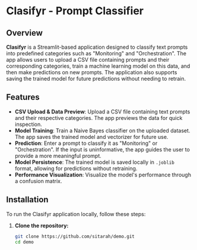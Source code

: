 # Clasifyr - Prompt Classifier

## Overview

**Clasifyr** is a Streamlit-based application designed to classify text prompts into predefined categories such as "Monitoring" and "Orchestration". The app allows users to upload a CSV file containing prompts and their corresponding categories, train a machine learning model on this data, and then make predictions on new prompts. The application also supports saving the trained model for future predictions without needing to retrain.

## Features

- **CSV Upload & Data Preview**: Upload a CSV file containing text prompts and their respective categories. The app previews the data for quick inspection.
- **Model Training**: Train a Naive Bayes classifier on the uploaded dataset. The app saves the trained model and vectorizer for future use.
- **Prediction**: Enter a prompt to classify it as "Monitoring" or "Orchestration". If the input is uninformative, the app guides the user to provide a more meaningful prompt.
- **Model Persistence**: The trained model is saved locally in `.joblib` format, allowing for predictions without retraining.
- **Performance Visualization**: Visualize the model's performance through a confusion matrix.

## Installation

To run the Clasifyr application locally, follow these steps:

1. **Clone the repository:**

   ```bash
   git clone https://github.com/sitarah/demo.git
   cd demo
